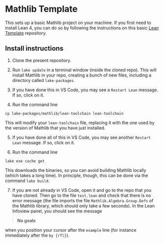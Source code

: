 # Mathlib Template

This sets up a basic Mathlib project on your machine. If you first need to install Lean 4, you can do so by following the instructions on this basic [Lean Template](https://github.com/matematiflo/LeanTemplate) repository.

## Install instructions

1. Clone the present repository.

2. Run `lake update` in a terminal window (inside the cloned repo). This will install Mathlib in your repo, creating a bunch of new files, including a directory called `lake-packages`.

3. If you have done this in VS Code, you may see a `Restart Lean` message. If so, click on it.

4. Run the command line

```script
cp lake-packages/mathlib/lean-toolchain lean-toolchain
```

This will modify your `lean-toolchain` file, replacing it with the one used by the version of Mathlib that you have just installed.

5. If you have done all of this  in VS Code, you may see another `Restart Lean` message. If so, click on it.

6. Run the command line

```script
lake exe cache get
```

This downloads the binaries, so you can avoid building Mathlib locally (which takes a long time). In principle, though, this can be done via the command `lake build`.

7. If you are not already in VS Code, open it and go to the repo that you have cloned. Then go to the file `test.lean` and check that there is no error message (the file imports the file `Mathlib.Algebra.Group.Defs` of the Mathlib library, which should only take a few seconds). In the Lean Infoview panel, you should see the message

> **No goals**

when you position your cursor after the `example` line (for instance immediately after the `by {rfl}`).
